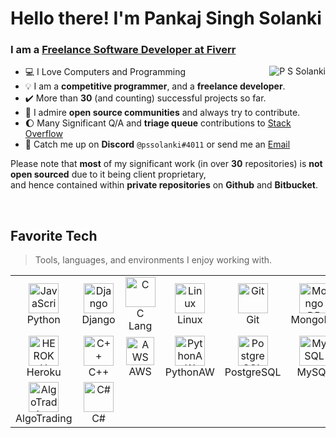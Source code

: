 
<h1 align="left" id="pssolanki111-title">Hello there! I'm Pankaj Singh Solanki </h1>
<h3 align="left">I am a <a href="https://www.fiverr.com/pssolanki111"> Freelance Software Developer at Fiverr</a> </h3>

<a href="#pssolanki-title">
  <img src="https://github-readme-stats-pssolanki111.vercel.app/api?username=pssolanki111&show_icons=true&theme=react&count_private=true&include_all_commits=true" alt="P S Solanki" align="right" />
</a>

-  :computer: I Love Computers and Programming
-  :bulb: I am a **competitive programmer**, and a **freelance developer**.
-  :heavy_check_mark: More than **30** (and counting) successful projects so far.
-  :sunrise: I admire **open source communities** and always try to contribute. 
-  :moon: Many Significant Q/A and **triage queue** contributions to <a href="https://stackoverflow.com/users/10145519/p-s-solanki?tab=topactivity"> Stack Overflow </a>
-  :speech_balloon: Catch me up on **Discord** `@pssolanki#4011` or send me an <a href="mailto:pssolanki@pssolanki.com"> Email </a>

Please note that **most** of my significant work (in over **30** repositories) is **not open sourced** due to it being client proprietary,<br>
and hence contained within **private repositories** on **Github** and **Bitbucket**.


<br>

<h2 align="left" id="pssolanki111-tech">Favorite Tech</h2>

> Tools, languages, and environments I enjoy working with.


<table align="center">
  <tr>
    <td align="center" width="96">
      <a href="#pssolanki111-tech">
        <img src="https://upload.wikimedia.org/wikipedia/commons/thumb/c/c3/Python-logo-notext.svg/1200px-Python-logo-notext.svg.png" width="48" height="48" alt="JavaScript" />
      </a>
      <br>Python
    </td>
    <td align="center" width="96">
      <a href="#pssolanki111-tech">
        <img src="https://cdn.worldvectorlogo.com/logos/django.svg" width="48" height="48" alt="Django" />
      </a>
      <br>Django
    </td>
    <td align="center" width="96"> 
      <a href="#pssolanki111-tech" >
        <img src="https://img.icons8.com/color/452/c-programming.png" width="48" height="48" alt="C" />
      </a>
      <br>C Lang
    </td>
    <td align="center" width="96">
      <a href="#pssolanki111-tech" >
        <img src="https://camo.githubusercontent.com/d7574156c7a1844d3c2907bae0e76254cca759290c08e08a6ef2bd7543c8c0ca/68747470733a2f2f692e6962622e636f2f737331374b47302f63376238313133323437666563643833626439623565643562643366333464352d72656d6f766562672d707265766965772e706e67" width="48" height="48" alt="Linux" />
      </a>
      <br>Linux
    </td>
    <td align="center" width="96">
      <a href="#pssolanki111-tech" >
        <img src="https://upload.wikimedia.org/wikipedia/commons/thumb/3/3f/Git_icon.svg/1200px-Git_icon.svg.png" width="48" height="48" alt="Git" />
      </a>
      <br>Git
    </td>
    <td align="center" width="96"> 
      <a href="#pssolanki111-tech" >
        <img src="https://i.ibb.co/QXHcMvM/58481021cef1014c0b5e494b.png" width="48" height="48" alt="Mongo DB" />
      </a>
      <br>MongoDB
    </td>
    <td align="center" width="96">
      <a href="#pssolanki111-tech">
        <img src="https://bashlogo.com/img/symbol/png/full_colored_dark.png" width="48" height="48" alt="Bash" />
      </a>
      <br>Bash
    </td>
    <td align="center" width="96">
      <a href="#pssolanki111-tech">
        <img src="https://iconape.com/wp-content/png_logo_vector/cib-flask.png" width="48" height="48" alt="Flask" />
      </a>
      <br>Flask
    </td>
     <td align="center" width="96"> 
      <a href="#pssolanki111-tech" >
        <img src="https://brandeps.com/logo-download/G/Google-Cloud-logo-vector-01.svg" width="48" height="48" alt="Google Cloud" />
      </a>
      <br>G Cloud
    </td>
  </tr>

   <tr>
    <td align="center" width="96">
      <a href="#pssolanki111-tech">
        <img src="https://dailysmarty-production.s3.amazonaws.com/uploads/post/img/509/feature_thumb_heroku-logo.jpg" width="48" height="48" alt="HEROKU" />
      </a>
      <br>Heroku
    </td>
    <td align="center" width="96">
      <a href="#pssolanki111-tech">
        <img src="https://upload.wikimedia.org/wikipedia/commons/thumb/1/18/ISO_C%2B%2B_Logo.svg/1200px-ISO_C%2B%2B_Logo.svg.png" width="48" height="48" alt="C++" />
      </a>
      <br>C++
    </td>
    <td align="center" width="96">
      <a href="#pssolanki111-tech">
        <img src="https://upload.wikimedia.org/wikipedia/commons/thumb/9/93/Amazon_Web_Services_Logo.svg/1200px-Amazon_Web_Services_Logo.svg.png" width="45" height="45" alt="AWS" />
      </a>
      <br>AWS
    </td>
    <td align="center" width="96">
      <a href="#pssolanki111-tech">
        <img src="https://convent.us/components/graphics/skills/pyanywhere.png" width="48" height="48" alt="PythonAW" />
      </a>
      <br>PythonAW
    </td>
    <td align="center" width="96">
      <a href="#pssolanki111-tech">
        <img src="https://upload.wikimedia.org/wikipedia/commons/thumb/2/29/Postgresql_elephant.svg/1200px-Postgresql_elephant.svg.png" width="48" height="48" alt="PostgreSQL" />
      </a>
      <br>PostgreSQL
    </td>
    <td align="center" width="96">
      <a href="#pssolanki111-tech">
        <img src="https://upload.wikimedia.org/wikipedia/en/thumb/d/dd/MySQL_logo.svg/1200px-MySQL_logo.svg.png" width="48" height="48" alt="MySQL" />
      </a>
      <br>MySQL
    </td>
     <td align="center" width="96"> 
      <a href="#pssolanki111-tech" >
        <img src="https://upload.wikimedia.org/wikipedia/commons/thumb/3/38/SQLite370.svg/1200px-SQLite370.svg.png" width="48" height="48" alt="SQLite" />
      </a>
      <br>SQLite
    </td>
          <td align="center" width="96"> 
      <a href="#pssolanki111-tech" >
        <img src="https://cdn.freebiesupply.com/logos/large/2x/bitbucket-logo-png-transparent.png" width="48" height="48" alt="Bitbucket" />
      </a>
      <br>Bitbucket
    </td>
             <td align="center" width="96"> 
      <a href="#pssolanki111-tech" >
        <img src="https://www.clipartmax.com/png/middle/54-543594_automation-logo-building-clip-art-automation-black-and-white.png" width="48" height="48" alt="Automation" />
      </a>
      <br>Automation
    </td>


  </tr>
    <td align="center" width="96"> 
      <a href="#pssolanki111-tech" >
        <img src="https://stocksonfire.in/wp-content/uploads/2018/01/algo-trading.png" width="48" height="48" alt="AlgoTrading" />
      </a>
      <br>AlgoTrading
    </td>
    <td align="center" width="96"> 
      <a href="#pssolanki111-tech" >
        <img src="https://upload.wikimedia.org/wikipedia/commons/thumb/0/0d/C_Sharp_wordmark.svg/1200px-C_Sharp_wordmark.svg.png" width="48" height="48" alt="C#" />
      </a>
      <br>C#
    </td>
  <tr>
    
</tr>
    
</table>
<!-- links -->
